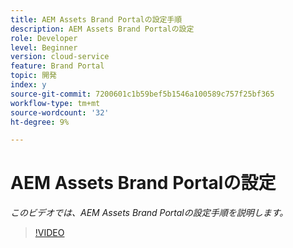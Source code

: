 ```yaml
---
title: AEM Assets Brand Portalの設定手順
description: AEM Assets Brand Portalの設定
role: Developer
level: Beginner
version: cloud-service
feature: Brand Portal
topic: 開発
index: y
source-git-commit: 7200601c1b59bef5b1546a100589c757f25bf365
workflow-type: tm+mt
source-wordcount: '32'
ht-degree: 9%

---
```



# AEM Assets Brand Portalの設定

*このビデオでは、AEM Assets Brand Portalの設定手順を説明します。*

>[!VIDEO](https://video.tv.adobe.com/v/335448?quality=9&learn=on)
